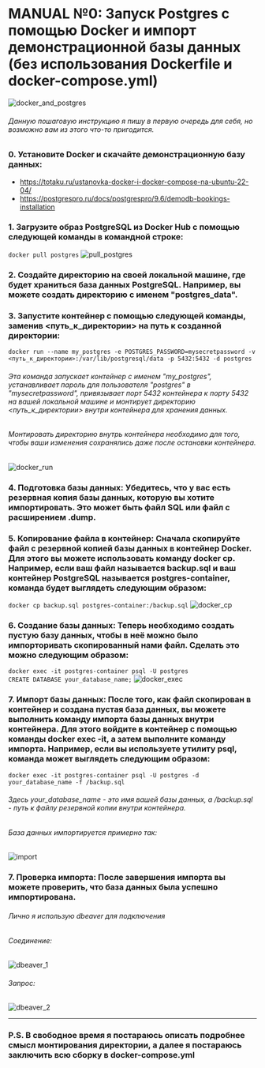 # MANUAL №0: Запуск Postgres c помощью Docker и импорт демонстрационной базы данных (без использования Dockerfile и docker-compose.yml)

![docker_and_postgres](pictures/docker_and_postgres.jpg)

###### Данную пошаговую инструкцию я пишу в первую очередь для себя, но возможно вам из этого что-то пригодится.


### 0. Установите Docker и скачайте демонстрационную базу данных:
- https://totaku.ru/ustanovka-docker-i-docker-compose-na-ubuntu-22-04/
- https://postgrespro.ru/docs/postgrespro/9.6/demodb-bookings-installation

### 1. Загрузите образ PostgreSQL из Docker Hub с помощью следующей команды в командной строке:
`docker pull postgres`
![pull_postgres](pictures/pull_postgres.png)

### 2. Создайте директорию на своей локальной машине, где будет храниться база данных PostgreSQL. Например, вы можете создать директорию с именем "postgres_data".

### 3. Запустите контейнер с помощью следующей команды, заменив <путь_к_директории> на путь к созданной директории:
`docker run --name my_postgres -e POSTGRES_PASSWORD=mysecretpassword -v <путь_к_директории>:/var/lib/postgresql/data -p 5432:5432 -d postgres`
###### Эта команда запускает контейнер с именем "my_postgres", устанавливает пароль для пользователя "postgres" в "mysecretpassword", привязывает порт 5432 контейнера к порту 5432 на вашей локальной машине и монтирует директорию <путь_к_директории> внутри контейнера для хранения данных. 
###### Монтировать директорию внутрь контейнера необходимо для того, чтобы ваши изменения сохранялись даже после остановки контейнера.
![docker_run](pictures/docker_run.png)

### 4. Подготовка базы данных: Убедитесь, что у вас есть резервная копия базы данных, которую вы хотите импортировать. Это может быть файл SQL или файл с расширением .dump.

### 5. Копирование файла в контейнер: Сначала скопируйте файл с резервной копией базы данных в контейнер Docker. Для этого вы можете использовать команду docker cp. Например, если ваш файл называется backup.sql и ваш контейнер PostgreSQL называется postgres-container, команда будет выглядеть следующим образом:
`docker cp backup.sql postgres-container:/backup.sql`
![docker_cp](pictures/docker_cp.png)

### 6. Создание базы данных: Теперь необходимо создать пустую базу данных, чтобы в неё можно было импорторивать скопированный нами файл. Сделать это можно следующим образом:
`docker exec -it postgres-container psql -U postgres`   
`CREATE DATABASE your_database_name;`
![docker_exec](pictures/docker_exec.png)

### 7. Импорт базы данных: После того, как файл скопирован в контейнер и создана пустая база данных, вы можете выполнить команду импорта базы данных внутри контейнера. Для этого войдите в контейнер с помощью команды docker exec -it, а затем выполните команду импорта. Например, если вы используете утилиту psql, команда может выглядеть следующим образом:
`docker exec -it postgres-container psql -U postgres -d your_database_name -f /backup.sql`
###### Здесь your_database_name - это имя вашей базы данных, а /backup.sql - путь к файлу резервной копии внутри контейнера.
###### База данных импортируется примерно так:
![import](pictures/import.png)
 
### 7. Проверка импорта: После завершения импорта вы можете проверить, что база данных была успешно импортирована.
###### Лично я использую dbeaver для подключения
###### Соединение:
![dbeaver_1](pictures/dbeaver_1.png)
###### Запрос:
![dbeaver_2](pictures/dbeaver_2.png)

---------------------------------------------
### P.S. В свободное время я постараюсь описать подробнее смысл монтирования директории, а далее я постараюсь заключить всю сборку в docker-compose.yml